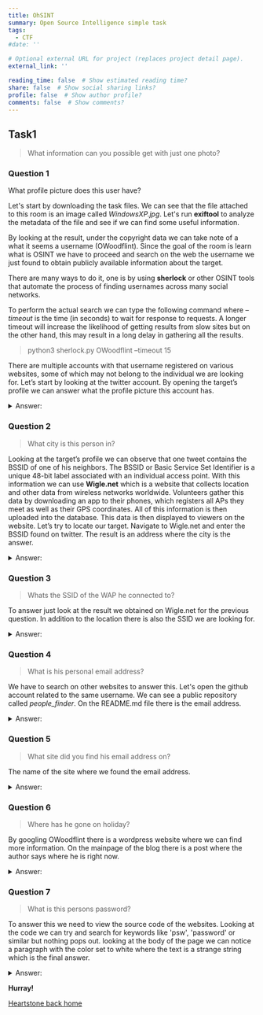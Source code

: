 ```yaml
---
title: OhSINT
summary: Open Source Intelligence simple task
tags:
  - CTF
#date: ''

# Optional external URL for project (replaces project detail page).
external_link: ''

reading_time: false  # Show estimated reading time?
share: false  # Show social sharing links?
profile: false  # Show author profile?
comments: false  # Show comments?
---
```

## Task1

> What information can you possible get with just one photo?

### Question 1
What profile picture does this user have?

Let's start by downloading the task files. We can see that the file attached to this room is an image called *WindowsXP.jpg*. Let's run **exiftool** to analyze the metadata of the file and see if we can find some useful information.

By looking at the result, under the copyright data we can take note of a what it seems a username (OWoodflint). 
Since the goal of the room is learn what is OSINT we have to proceed and search on the web the username we just found to obtain publicly available information about the target. 

There are many ways to do it, one is by using **sherlock** or other OSINT tools that automate the process of finding usernames across many social networks. 

To perform the actual search we can type the following command where *–timeout* is the time (in seconds) to wait for response to requests. A longer timeout will increase the likelihood of getting results from slow sites but on the other hand, this may result in a long delay in gathering all the results. 

> python3 sherlock.py OWoodflint –timeout 15

There are multiple accounts with that username registered on various websites, some
of which may not belong to the individual we are looking for. Let’s start by looking at the twitter account. By opening the target’s profile we can answer what the profile picture this account has.

<details>
  <summary>Answer:</summary>
  <p>
	cat
  </p>
</details>


### Question 2
> What city is this person in?

Looking at the target’s profile we can observe that one tweet contains the BSSID of one of his neighbors.
The BSSID or Basic Service Set Identifier is a unique 48-bit label associated with an individual access point. With this information we can use **Wigle.net** which is a website that collects location and other data from wireless networks worldwide. Volunteers gather this data by downloading an app to their phones, which registers all APs they meet as well as their GPS coordinates. All of this information is then uploaded into the database. This data is then displayed to viewers on the website.
Let’s try to locate our target. Navigate to Wigle.net and enter the BSSID found on twitter. The result is an address where the city is the answer.

<details>
  <summary>Answer:</summary>
  <p>
	London
  </p>
</details>

### Question 3
> Whats the SSID of the WAP he connected to?

To answer just look at the result we obtained on Wigle.net for the previous question. In addition to the location there is also the SSID we are looking for. 

<details>
  <summary>Answer:</summary>
  <p>
	UnileverWiFi
  </p>
</details>

### Question 4
> What is his personal email address?

We have to search on other websites to answer this.  Let's open the github account related to the same username. We can see a public repository called *people_finder*.  On the README.md file there is the email address. 

<details>
  <summary>Answer:</summary>
  <p>
	OWoodflint@gmail.com
  </p>
</details>

### Question 5
> What site did you find his email address on?

The name of the site where we found the email address.

<details>
  <summary>Answer:</summary>
  <p>
	Github
  </p>
</details>

### Question 6
> Where has he gone on holiday?

By googling OWoodflint there is a wordpress website where we can find more information. On the mainpage of the blog there is a post where the author says where he is right now.

<details>
  <summary>Answer:</summary>
  <p>
	New York
  </p>
</details>

### Question 7
> What is this persons password?

To answer this we need to view the source code of the websites. Looking at the code we can try and search for keywords like 'psw', 'password' or similar but nothing pops out. looking at the body of the page we can notice a paragraph with the color set to white where the text is a strange string which is the final answer.

<details>
  <summary>Answer:</summary>
  <p>
	pennYDr0pper.!
  </p>
</details>


**Hurray!**

[Heartstone back home](https://matteogreek.github.io/)